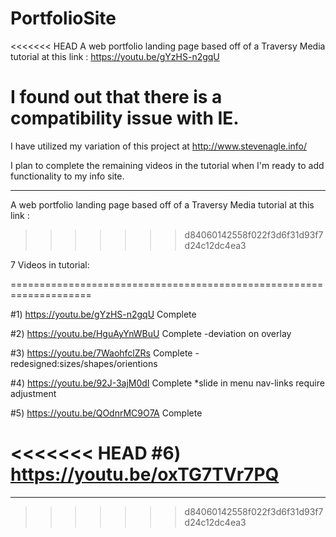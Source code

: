 # PortfolioSite
<<<<<<< HEAD
A web portfolio landing page based off of a Traversy Media tutorial at this link : https://youtu.be/gYzHS-n2gqU 

I found out that there is a compatibility issue with IE.
=======

I have utilized my variation of this project at http://www.stevenagle.info/

I plan to complete the remaining videos in the tutorial when I'm ready to add functionality to my info site.

-----------------------------------------------------------------------------------------------------------------------
A web portfolio landing page based off of a Traversy Media tutorial at this link : 
>>>>>>> d84060142558f022f3d6f31d93f7d24c12dc4ea3



 7 Videos in tutorial:

====================================================================

#1) https://youtu.be/gYzHS-n2gqU  Complete

#2) https://youtu.be/HguAyYnWBuU  Complete 
									-deviation on overlay

#3) https://youtu.be/7WaohfclZRs  Complete 
									-redesigned:sizes/shapes/orientions

#4) https://youtu.be/92J-3ajM0dI  Complete 
									*slide in menu nav-links require adjustment

#5) https://youtu.be/QOdnrMC9O7A  Complete

<<<<<<< HEAD
#6) https://youtu.be/oxTG7TVr7PQ			
=======
-----------------------------------------------------------------------------------------------------------------------
>>>>>>> d84060142558f022f3d6f31d93f7d24c12dc4ea3
